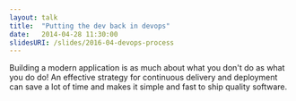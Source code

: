 ```yaml
---
layout: talk
title:  "Putting the dev back in devops"
date:   2014-04-28 11:30:00
slidesURI: /slides/2016-04-devops-process
---
```


Building a modern application is as much about what you don't do as what you do do!
An effective strategy for continuous delivery and deployment can save a lot of time
and makes it simple and fast to ship quality software.
